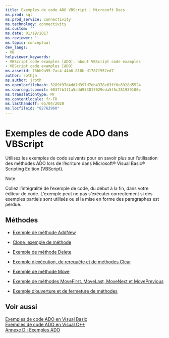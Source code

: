 ```yaml
---
title: Exemples de code ADO VBScript | Microsoft Docs
ms.prod: sql
ms.prod_service: connectivity
ms.technology: connectivity
ms.custom: ''
ms.date: 01/19/2017
ms.reviewer: ''
ms.topic: conceptual
dev_langs:
- VB
helpviewer_keywords:
- VBScript code examples [ADO], about VBScript code examples
- VBScript code examples [ADO]
ms.assetid: 78bb9a95-7ac4-44b6-818b-d1787f952ed7
author: rothja
ms.author: jroth
ms.openlocfilehash: 3289f97d4dd7d397d7eb4378e63ff0e6928d5524
ms.sourcegitcommit: 6037fb1f1a5ddd933017029eda5f5c281939100c
ms.translationtype: MT
ms.contentlocale: fr-FR
ms.lasthandoff: 05/04/2020
ms.locfileid: "82762960"
---
```

# <a name="ado-code-examples-vbscript"></a>Exemples de code ADO dans VBScript
Utilisez les exemples de code suivants pour en savoir plus sur l’utilisation des méthodes ADO lors de l’écriture dans Microsoft® Visual Basic® Scripting Edition (VBScript).  
  
> [!NOTE]
>  Collez l’intégralité de l’exemple de code, du début à la fin, dans votre éditeur de code. L’exemple peut ne pas s’exécuter correctement si des exemples partiels sont utilisés ou si la mise en forme des paragraphes est perdue.  
  
## <a name="methods"></a>Méthodes  
  
-   [Exemple de méthode AddNew](../../../ado/reference/ado-api/addnew-method-example-vbscript.md)  
  
-   [Clone, exemple de méthode](../../../ado/reference/ado-api/clone-method-example-vbscript.md)  
  
-   [Exemple de méthode Delete](../../../ado/reference/ado-api/delete-method-example-vbscript.md)  
  
-   [Exemple d’exécution, de rerequête et de méthodes Clear](../../../ado/reference/ado-api/execute-requery-and-clear-methods-example-vbscript.md)  
  
-   [Exemple de méthode Move](../../../ado/reference/ado-api/move-method-example-vbscript.md)  
  
-   [Exemple de méthodes MoveFirst, MoveLast, MoveNext et MovePrevious](../../../ado/reference/ado-api/movefirst-movelast-movenext-and-moveprevious-methods-example-vbscript.md)  
  
-   [Exemple d’ouverture et de fermeture de méthodes](../../../ado/reference/ado-api/open-and-close-methods-example-vbscript.md)  
  
## <a name="see-also"></a>Voir aussi  
 [Exemples de code ADO en Visual Basic](../../../ado/reference/ado-api/ado-code-examples-in-visual-basic.md)   
 [Exemples de code ADO en Visual C++](../../../ado/reference/ado-api/ado-code-examples-in-visual-c.md)   
 [Annexe D : Exemples ADO](../../../ado/guide/appendixes/appendix-d-ado-samples.md)
